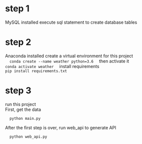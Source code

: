 # step 1
MySQL installed
execute sql statement to create database tables

# step 2
Anaconda installed
create a virtual environment for this project  
    ```  
      conda create --name weather python=3.6  
    ```
    then activate it  
    ```
      conda activate weather  
    ```
    install requirements  
    ```
      pip install requirements.txt
    ```
# step 3 
run this project  
First, get the data  
```
  python main.py  
```
After the first step is over, run web_api to generate API  
```
  python web_api.py  
```
